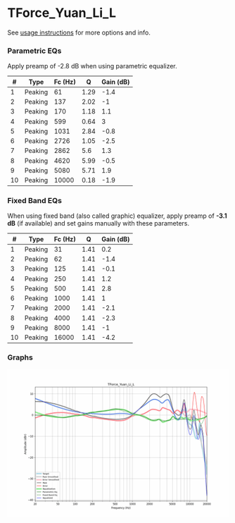 # TForce_Yuan_Li_L
See [usage instructions](https://github.com/jaakkopasanen/AutoEq#usage) for more options and info.

### Parametric EQs
Apply preamp of -2.8 dB when using parametric equalizer.

|   # | Type    |   Fc (Hz) |    Q |   Gain (dB) |
|-----|---------|-----------|------|-------------|
|   1 | Peaking |        61 | 1.29 |        -1.4 |
|   2 | Peaking |       137 | 2.02 |        -1   |
|   3 | Peaking |       170 | 1.18 |         1.1 |
|   4 | Peaking |       599 | 0.64 |         3   |
|   5 | Peaking |      1031 | 2.84 |        -0.8 |
|   6 | Peaking |      2726 | 1.05 |        -2.5 |
|   7 | Peaking |      2862 | 5.6  |         1.3 |
|   8 | Peaking |      4620 | 5.99 |        -0.5 |
|   9 | Peaking |      5080 | 5.71 |         1.9 |
|  10 | Peaking |     10000 | 0.18 |        -1.9 |

### Fixed Band EQs
When using fixed band (also called graphic) equalizer, apply preamp of **-3.1 dB** (if available) and set gains manually with these parameters.

|   # | Type    |   Fc (Hz) |    Q |   Gain (dB) |
|-----|---------|-----------|------|-------------|
|   1 | Peaking |        31 | 1.41 |         0.2 |
|   2 | Peaking |        62 | 1.41 |        -1.4 |
|   3 | Peaking |       125 | 1.41 |        -0.1 |
|   4 | Peaking |       250 | 1.41 |         1.2 |
|   5 | Peaking |       500 | 1.41 |         2.8 |
|   6 | Peaking |      1000 | 1.41 |         1   |
|   7 | Peaking |      2000 | 1.41 |        -2.1 |
|   8 | Peaking |      4000 | 1.41 |        -2.3 |
|   9 | Peaking |      8000 | 1.41 |        -1   |
|  10 | Peaking |     16000 | 1.41 |        -4.2 |

### Graphs
![](./TForce_Yuan_Li_L.png)
